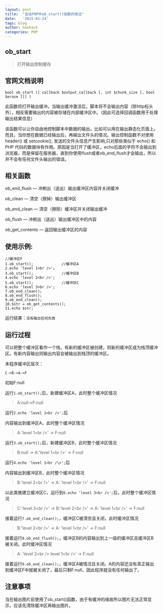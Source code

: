 ```yaml
---
layout: post
title:  "谈谈PHP中ob_start()函数的用法"
date:   '2015-01-24'
tags: blog
author: hoohack
categories: PHP
---
```


## ob_start
> 打开输出控制缓存

## 官网文档说明

    bool ob_start ([ callback $output_callback [, int $chunk_size [, bool $erase ]]] )
    
此函数将打开输出缓冲。当输出缓冲激活后，脚本将不会输出内容（除http标头外），相反需要输出的内容被存储在内部缓冲区中。（因此可选择回调函数用于处理输出结果信息）



该函数可以让你自由地控制脚本中数据的输出。比如可以用在输出静态化页面上。而且，当你想在数据已经输出后，再输出文件头的情况。输出控制函数不对使用 header() 或 setcookie(), 发送的文件头信息产生影响,只对那些类似于 echo() 和 PHP 代码的数据块有作用。原因是当打开了缓冲区，echo后面的字符不会输出到浏览器，而是保留在服务器，直到你使用flush或者ob_end_flush才会输出，所以并不会有任何文件头输出的错误。

## 相关函数

ob_end_flush — 冲刷出（送出）输出缓冲区内容并关闭缓冲

ob_clean — 清空（擦掉）输出缓冲区

ob_end_clean — 清空（擦除）缓冲区并关闭输出缓冲

ob_flush — 冲刷出（送出）输出缓冲区中的内容

ob_get_contents — 返回输出缓冲区的内容

## 使用示例:

    //缓冲区F
    1.ob_start();             //缓冲区A
    2.echo 'level 1<br />';
    3.ob_start();             //缓冲区B
    4.echo 'level 2<br />';
    5.ob_start();             //缓冲区C
    6.echo 'level 3<br />';
    7.ob_end_clean();
    8.ob_end_flush();
    9.ob_end_clean();
    10.$str = ob_get_contents();
    11.echo $str;
    
运行结果：`没有输出任何东西`

## 运行过程
可以把整个缓冲区看作一个栈，有新的缓冲区被创建，则新的缓冲区成为栈顶缓冲区。有新内容输出则输出内容会被输出到栈顶的缓冲区。

本程序缓冲区层次：
    
    C->B->A->F
    
初始F:null

运行`1.ob_start();`后，新建缓冲区A，此时整个缓冲区情况

> A:null->F:null

运行`2.echo 'level 1<br />';`后

内容输出到缓冲区A，此时整个缓冲区情况

> A:'level 1<br /\>' -> F:null

运行`3.ob_start();`后，新建缓冲区B，此时整个缓冲区情况

> B:null -> A:'level 1<br /\>' -> F:null

运行`4.echo 'level 1<br /\>';`后

内容输出到缓冲区B，此时整个缓冲区情况

> B:'level 2<br /\>' -> A: 'level 1<br /\>' -> F:null

以此类推建立缓冲区C，运行到`6.echo 'level 3<br />';`后，此时整个缓冲区情况

> C:'level 3<br /\>' -> B:'level 2<br /\>' -> A: 'level 1<br /\>' -> F:null

接着运行`7.ob_end_clean();`，缓冲区C被清空且关闭，此时缓冲区情况

> B:'level 2<br /\>' -> A: 'level 1<br /\>' -> F:null

接着运行`8.ob_end_flush();`，缓冲区B的内容输出到上一级的缓冲区且缓冲区B被关闭。此时缓冲区情况

> A: 'level 2<br /\> level 1<br /\>' -> F:null

接着运行`9.ob_end_clean();`，缓冲区A被情况且关闭。A的内容还没有真正输出到缓冲区F中就被关闭了，最后只剩F:null，因此程序就没有任何输出了。

## 注意事项
当在输出图片前使用了ob_start()函数，由于有缓冲的缘故所以图片无法正常显示，应该先清除缓冲区再输出图片。
    
